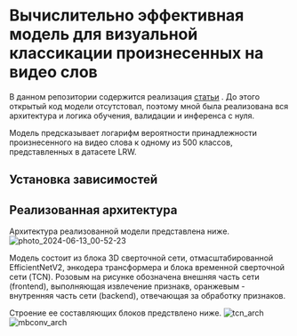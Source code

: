 # Вычислительно эффективная модель для визуальной классикации произнесенных на видео слов

В данном репозитории содержится реализация [статьи](https://www.researchgate.net/publication/360794222_Accurate_and_Resource-Efficient_Lipreading_with_Efficientnetv2_and_Transformers?enrichId=rgreq-f863c780260845c92418bc773235cd22-XXX&enrichSource=Y292ZXJQYWdlOzM2MDc5NDIyMjtBUzoxMTQzMTI4MTA5NTk5NTA2N0AxNjY4MDY3MjI5NDM5&el=1_x_2&_esc=publicationCoverPdf) . До этого открытый код модели отсутстовал, поэтому мной была реализована вся архитектура и логика обучения, валидации и инференса с нуля.

Модель предсказывает логарифм вероятности принадлежности произнесенного на видео слова к одному из 500 классов, представленных в датасете LRW.

## Установка зависимостей



## Реализованная архитектура
Архитектура реализованной модели представлена ниже.
![photo_2024-06-13_00-52-23](https://github.com/sadevans/EfLipSystem/assets/82286355/97dcf13e-f5d0-48e7-89b5-1869628d7248)

Модель состоит из блока 3D сверточной сети, отмасштабированной EfficientNetV2, энкодера трансформера и блока временной сверточной сети (TCN). Розовым на рисунке обозначена внешняя часть сети (frontend), выполняющая извлечение признакв, оранжевым - внутренняя часть сети (backend), отвечающая за обработку признаков.

Строение ее составляющих блоков предствлено ниже.
![tcn_arch](https://github.com/sadevans/EfLipReading/assets/82286355/d0e26768-1f2a-41a8-92d0-fbad7dabf427)
![mbconv_arch](https://github.com/sadevans/EfLipReading/assets/82286355/2883a0ab-dec3-4c82-8ac9-d07890d4b061)
